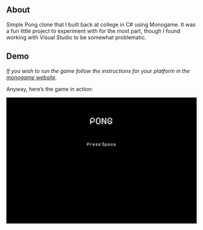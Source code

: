 ## About

Simple Pong clone that I built back at college in C# using Monogame. It was a fun little project to experiment with for the most part, though I found working with Visual Studio to be somewhat problematic.

## Demo

_If you wish to run the game follow the instructions for your platform in the [monogame website](https://docs.monogame.net/articles/getting_started/)._

Anyway, here’s the game in action:

![Image of the pong game.](./pong.gif)



